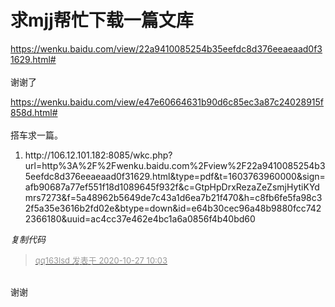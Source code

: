 # 求mjj帮忙下载一篇文库


https://wenku.baidu.com/view/22a9410085254b35eefdc8d376eeaeaad0f31629.html#<br />
<br />
谢谢了<img src="static/image/smiley/yct/013.gif" smilieid="43" border="0" alt="" /> 

https://wenku.baidu.com/view/e47e60664631b90d6c85ec3a87c24028915f858d.html#<br />
<br />
搭车求一篇。

<div class="blockcode"><div id="code_eZY"><ol><li>http://106.12.101.182:8085/wkc.php?url=http%3A%2F%2Fwenku.baidu.com%2Fview%2F22a9410085254b35eefdc8d376eeaeaad0f31629.html&amp;type=pdf&amp;t=1603763960000&amp;sign=afb90687a77ef551f18d1089645f932f&amp;c=GtpHpDrxRezaZeZsmjHytiKYdmrs7273&amp;f=5a48962b5649de7c43a1d6ea7b21f470&amp;h=c8fb6fe5fa98c32f5a35e3616b2fd02e&amp;btype=down&amp;id=e64b30cec96a48b9880fcc7422366180&amp;uuid=ac4cc37e462e4bc1a6a0856f4b40bd60</ol></div><em onclick="copycode($('code_eZY'));">复制代码</em></div><img id="aimg_PzDpd" onclick="zoom(this, this.src, 0, 0, 0)" class="zoom" src="https://cdn.jsdelivr.net/gh/hishis/forum-master/public/images/patch.gif" onmouseover="img_onmouseoverfunc(this)" onload="thumbImg(this)" border="0" alt="" />

<div class="quote"><blockquote><font size="2"><a href="https://www.hostloc.com/forum.php?mod=redirect&amp;goto=findpost&amp;pid=9357646&amp;ptid=758853" target="_blank"><font color="#999999">qq163lsd 发表于 2020-10-27 10:03</font></a></font></blockquote></div><br />
谢谢<img src="static/image/smiley/default/victory.gif" smilieid="14" border="0" alt="" />
